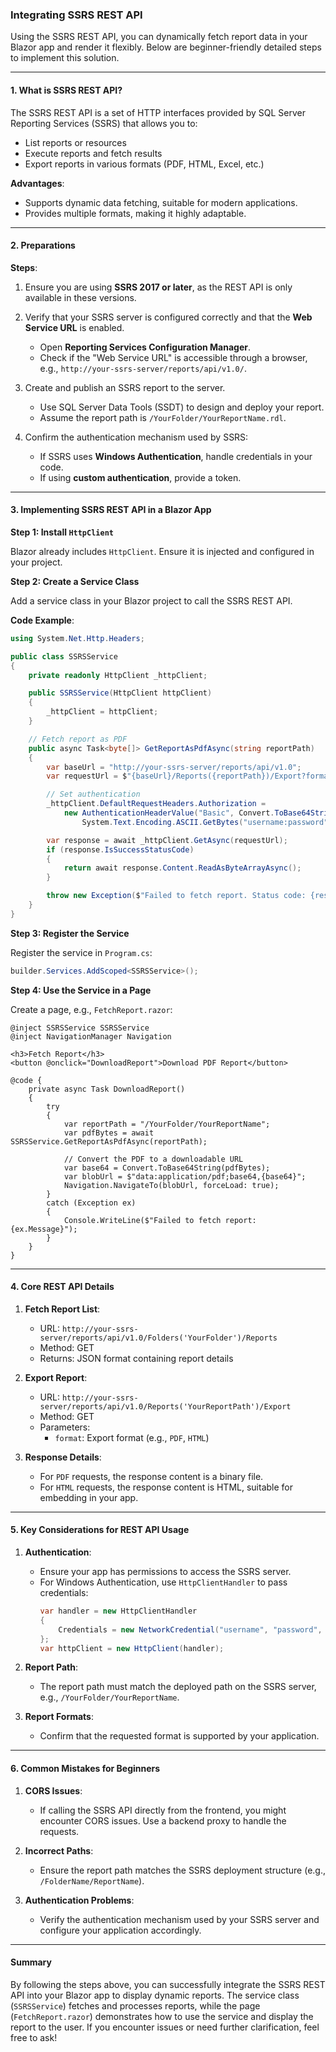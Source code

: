 ### **Integrating SSRS REST API**

Using the SSRS REST API, you can dynamically fetch report data in your Blazor app and render it flexibly. Below are beginner-friendly detailed steps to implement this solution.

---

#### **1. What is SSRS REST API?**

The SSRS REST API is a set of HTTP interfaces provided by SQL Server Reporting Services (SSRS) that allows you to:
- List reports or resources
- Execute reports and fetch results
- Export reports in various formats (PDF, HTML, Excel, etc.)

**Advantages**:
- Supports dynamic data fetching, suitable for modern applications.
- Provides multiple formats, making it highly adaptable.

---

#### **2. Preparations**

**Steps**:
1. Ensure you are using **SSRS 2017 or later**, as the REST API is only available in these versions.
2. Verify that your SSRS server is configured correctly and that the **Web Service URL** is enabled.
   - Open **Reporting Services Configuration Manager**.
   - Check if the "Web Service URL" is accessible through a browser, e.g., `http://your-ssrs-server/reports/api/v1.0/`.

3. Create and publish an SSRS report to the server.
   - Use SQL Server Data Tools (SSDT) to design and deploy your report.
   - Assume the report path is `/YourFolder/YourReportName.rdl`.

4. Confirm the authentication mechanism used by SSRS:
   - If SSRS uses **Windows Authentication**, handle credentials in your code.
   - If using **custom authentication**, provide a token.

---

#### **3. Implementing SSRS REST API in a Blazor App**

**Step 1: Install `HttpClient`**

Blazor already includes `HttpClient`. Ensure it is injected and configured in your project.

**Step 2: Create a Service Class**

Add a service class in your Blazor project to call the SSRS REST API.

**Code Example**:
```csharp
using System.Net.Http.Headers;

public class SSRSService
{
    private readonly HttpClient _httpClient;

    public SSRSService(HttpClient httpClient)
    {
        _httpClient = httpClient;
    }

    // Fetch report as PDF
    public async Task<byte[]> GetReportAsPdfAsync(string reportPath)
    {
        var baseUrl = "http://your-ssrs-server/reports/api/v1.0";
        var requestUrl = $"{baseUrl}/Reports({reportPath})/Export?format=PDF";

        // Set authentication
        _httpClient.DefaultRequestHeaders.Authorization =
            new AuthenticationHeaderValue("Basic", Convert.ToBase64String(
                System.Text.Encoding.ASCII.GetBytes("username:password")));

        var response = await _httpClient.GetAsync(requestUrl);
        if (response.IsSuccessStatusCode)
        {
            return await response.Content.ReadAsByteArrayAsync();
        }

        throw new Exception($"Failed to fetch report. Status code: {response.StatusCode}");
    }
}
```

**Step 3: Register the Service**

Register the service in `Program.cs`:
```csharp
builder.Services.AddScoped<SSRSService>();
```

**Step 4: Use the Service in a Page**

Create a page, e.g., `FetchReport.razor`:
```razor
@inject SSRSService SSRSService
@inject NavigationManager Navigation

<h3>Fetch Report</h3>
<button @onclick="DownloadReport">Download PDF Report</button>

@code {
    private async Task DownloadReport()
    {
        try
        {
            var reportPath = "/YourFolder/YourReportName";
            var pdfBytes = await SSRSService.GetReportAsPdfAsync(reportPath);

            // Convert the PDF to a downloadable URL
            var base64 = Convert.ToBase64String(pdfBytes);
            var blobUrl = $"data:application/pdf;base64,{base64}";
            Navigation.NavigateTo(blobUrl, forceLoad: true);
        }
        catch (Exception ex)
        {
            Console.WriteLine($"Failed to fetch report: {ex.Message}");
        }
    }
}
```

---

#### **4. Core REST API Details**

1. **Fetch Report List**:
   - URL: `http://your-ssrs-server/reports/api/v1.0/Folders('YourFolder')/Reports`
   - Method: GET
   - Returns: JSON format containing report details

2. **Export Report**:
   - URL: `http://your-ssrs-server/reports/api/v1.0/Reports('YourReportPath')/Export`
   - Method: GET
   - Parameters:
     - `format`: Export format (e.g., `PDF`, `HTML`)

3. **Response Details**:
   - For `PDF` requests, the response content is a binary file.
   - For `HTML` requests, the response content is HTML, suitable for embedding in your app.

---

#### **5. Key Considerations for REST API Usage**

1. **Authentication**:
   - Ensure your app has permissions to access the SSRS server.
   - For Windows Authentication, use `HttpClientHandler` to pass credentials:
     ```csharp
     var handler = new HttpClientHandler
     {
         Credentials = new NetworkCredential("username", "password", "domain")
     };
     var httpClient = new HttpClient(handler);
     ```

2. **Report Path**:
   - The report path must match the deployed path on the SSRS server, e.g., `/YourFolder/YourReportName`.

3. **Report Formats**:
   - Confirm that the requested format is supported by your application.

---

#### **6. Common Mistakes for Beginners**

1. **CORS Issues**:
   - If calling the SSRS API directly from the frontend, you might encounter CORS issues. Use a backend proxy to handle the requests.

2. **Incorrect Paths**:
   - Ensure the report path matches the SSRS deployment structure (e.g., `/FolderName/ReportName`).

3. **Authentication Problems**:
   - Verify the authentication mechanism used by your SSRS server and configure your application accordingly.

---

#### **Summary**

By following the steps above, you can successfully integrate the SSRS REST API into your Blazor app to display dynamic reports. The service class (`SSRSService`) fetches and processes reports, while the page (`FetchReport.razor`) demonstrates how to use the service and display the report to the user. If you encounter issues or need further clarification, feel free to ask!
